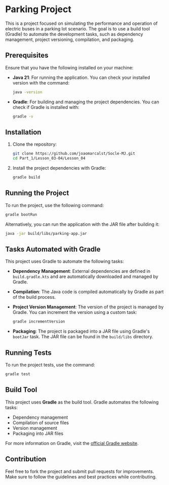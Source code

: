 # Parking Project

This is a project focused on simulating the performance and operation of electric buses in a parking lot scenario. The goal is to use a build tool (Gradle) to automate the development tasks, such as dependency management, project versioning, compilation, and packaging.

## Prerequisites

Ensure that you have the following installed on your machine:

- **Java 21**: For running the application. You can check your installed version with the command:
  ```bash
  java -version
  ```

- **Gradle**: For building and managing the project dependencies. You can check if Gradle is installed with:
  ```bash
  gradle -v
  ```

## Installation

1. Clone the repository:

    ```bash
    git clone https://github.com/joaomarcalst/Socle-MJ.git
    cd Part_1/Lesson_03-04/Lesson_04
    ```

2. Install the project dependencies with Gradle:

    ```bash
    gradle build
    ```

## Running the Project

To run the project, use the following command:

```bash
gradle bootRun
```

Alternatively, you can run the application with the JAR file after building it:

```bash
java -jar build/libs/parking-app.jar
```

## Tasks Automated with Gradle

This project uses Gradle to automate the following tasks:

- **Dependency Management**: External dependencies are defined in `build.gradle.kts` and are automatically downloaded and managed by Gradle.
  
- **Compilation**: The Java code is compiled automatically by Gradle as part of the build process.

- **Project Version Management**: The version of the project is managed by Gradle. You can increment the version using a custom task:

    ```bash
    gradle incrementVersion
    ```

- **Packaging**: The project is packaged into a JAR file using Gradle's `bootJar` task. The JAR file can be found in the `build/libs` directory.

## Running Tests

To run the project tests, use the command:

  ```bash
  gradle test
  ```

## Build Tool

This project uses **Gradle** as the build tool. Gradle automates the following tasks:

- Dependency management
- Compilation of source files
- Version management
- Packaging into JAR files

For more information on Gradle, visit the [official Gradle website](https://gradle.org).

## Contribution

Feel free to fork the project and submit pull requests for improvements. Make sure to follow the guidelines and best practices while contributing.

